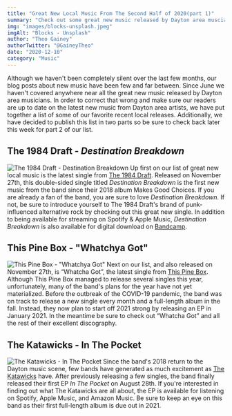 ```yaml
---
title: "Great New Local Music From The Second Half of 2020(part 1)"
summary: "Check out some great new music released by Dayton area muscians in 2020"
img: "images/blocks-unsplash.jpeg"
imgAlt: "Blocks - Unsplash"
author: "Theo Gainey"
authorTwitter: "@GaineyTheo"
date: "2020-12-10"
category: "Music"
---
```

Although we haven't been completely silent over the last few months, our blog posts about new music have been few and far between. Since June we haven't covered anywhere near all the great new music released by Dayton area musicians. In order to correct that wrong and make sure our readers are up to date on the latest new music from Dayton area artists, we have put together a list of some of our favorite recent local releases. Additionally, we have decided to publish this list in two parts so be sure to check back later this week for part 2 of our list.

## The 1984 Draft - *Destination Breakdown*
![The 1984 Draft - Destination Breakdown]('/images/1984-draft-destination-breakdown.jpeg')
Up first on our list of great new local music is the latest single from [The 1984 Draft](https://www.facebook.com/The1984Draft/). Released on November 27th, this double-sided single titled *Destination Breakdown* is the first new music from the band since their 2018 album Makes Good Choices. If you are already a fan of the band, you are sure to love *Destination Breakdown*. If not, be sure to introduce yourself to The 1984 Draft's brand of punk-influenced alternative rock by checking out this great new single. In addition to being available for streaming on Spotify & Apple Music, *Destination Breakdown* is also available for digital download on [Bandcamp](https://the1984draft.bandcamp.com/).

## This Pine Box - "Whatchya Got"
![This Pine Box - "Whatchya Got"]('images/this-pine-box-whatchya-got.jpeg')
Next on our list, and also released on November 27th, is “Whatcha Got”, the latest single from [This Pine Box](https://www.facebook.com/thispinebox). Although This Pine Box managed to release several singles this year, unfortunately, many of the band's plans for the year have not yet materialized. Before the outbreak of the COVID-19 pandemic, the band was on track to release a new single every month and a full-length album in the fall. Instead, they now plan to start off 2021 strong by releasing an EP in January 2021. In the meantime be sure to check out “Whatcha Got” and all the rest of their excellent discography.

## The Katawicks - In The Pocket
![The Katawicks - In The Pocket]('images/katawicks-in-the-pocket.jpeg')
Since the band's 2018 return to the Dayton music scene, few bands have generated as much excitement as [The Katawicks](https://www.facebook.com/thekatawicks/) have. After previously releasing a few singles, the band finally released their first EP *In The Pocket* on August 28th. If you're interested in finding out what The Katawicks are all about, the EP is available for listening on Spotify, Apple Music, and Amazon Music. Be sure to keep an eye on this band as their first full-length album is due out in 2021.

